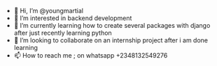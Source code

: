 - 👋 Hi, I’m @youngmartial
- 👀 I’m interested in backend development
- 🌱 I’m currently learning how to create several packages with django after just recently learning python
- 💞️ I’m looking to collaborate on an internship project after i am done learning
- 📫 How to reach me ; on whatsapp +2348132549276 

<!---
youngmartial/youngmartial is a ✨ special ✨ repository because its `README.md` (this file) appears on your GitHub profile.
You can click the Preview link to take a look at your changes.
--->

